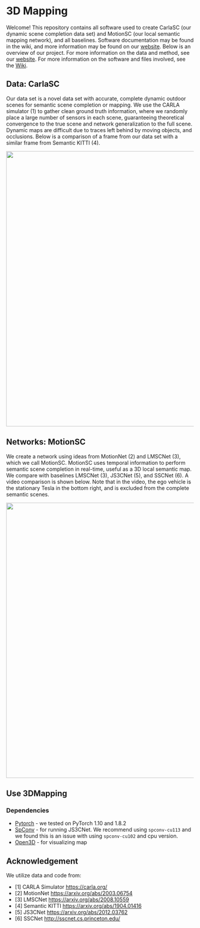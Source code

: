 # 3D Mapping
Welcome! This repository contains all software used to create CarlaSC (our dynamic scene completion data set) and MotionSC (our local semantic mapping network), and all baselines. Software documentation may be found in the wiki, and more information may be found on our [website](https://umich-curly.github.io/CarlaSC.github.io/). Below is an overview of our project. For more information on the data and method, see our [website](https://umich-curly.github.io/CarlaSC.github.io/). For more information on the software and files involved, see the [Wiki](https://github.com/UMich-CURLY/3DMapping/wiki).

## Data: **CarlaSC**
Our data set is a novel data set with accurate, complete dynamic outdoor scenes for semantic scene completion or mapping. We use the CARLA simulator (1) to gather clean ground truth information, where we randomly place a large number of sensors in each scene, guaranteeing theoretical convergence to the true scene and network generalization to the full scene. Dynamic maps are difficult due to traces left behind by moving objects, and occlusions. Below is a comparison of a frame from our data set with a similar frame from Semantic KITTI (4). 

<p align="center">
  <img width="740" src="https://user-images.githubusercontent.com/21368455/153008032-d1332e4a-4872-4348-99ec-9fb64106e849.png">
</p>

## Networks: **MotionSC**
We create a network using ideas from MotionNet (2) and LMSCNet (3), which we call MotionSC. MotionSC uses temporal information to perform semantic scene completion in real-time, useful as a 3D local semantic map. We compare with baselines LMSCNet (3), JS3CNet (5), and SSCNet (6). A video comparison is shown below. Note that in the video, the ego vehicle is the stationary Tesla in the bottom right, and is excluded from the complete semantic scenes. 

<p align="center">
  <img width="740" src="https://user-images.githubusercontent.com/21368455/153005475-6ad63a00-b39e-477d-b887-07a3283fa14e.gif">
</p>

## Use 3DMapping
### Dependencies
* [Pytorch](https://pytorch.org/get-started/locally/) - we tested on PyTorch 1.10 and 1.8.2
* [SpConv](https://github.com/traveller59/spconv) - for running JS3CNet. We recommend using `spconv-cu113` and we found this is an issue with using `spconv-cu102` and cpu version.
* [Open3D](http://www.open3d.org/) - for visualizing map


## Acknowledgement
We utilize data and code from: 
- [1] CARLA Simulator https://carla.org/ 
- [2] MotionNet https://arxiv.org/abs/2003.06754 
- [3] LMSCNet https://arxiv.org/abs/2008.10559
- [4] Semantic KITTI https://arxiv.org/abs/1904.01416
- [5] JS3CNet https://arxiv.org/abs/2012.03762
- [6] SSCNet http://sscnet.cs.princeton.edu/


